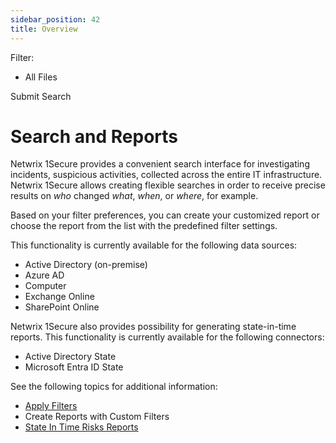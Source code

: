 ```yaml
---
sidebar_position: 42
title: Overview
---
```


Filter: 

* All Files

Submit Search

# Search and Reports

Netwrix 1Secure provides a convenient search interface for investigating incidents, suspicious activities, collected across the entire IT infrastructure. Netwrix 1Secure allows creating flexible searches in order to receive precise results on *who* changed *what*, *when*, or *where*, for example.

Based on your filter preferences, you can create your customized report or choose the report from the list with the predefined filter settings.

This functionality is currently available for the following data sources:

* Active Directory (on-premise)
* Azure AD
* Computer
* Exchange Online
* SharePoint Online

Netwrix 1Secure also provides possibility for generating state-in-time reports. This functionality is currently available for the following connectors:

* Active Directory State
* Microsoft Entra ID State

See the following topics for additional information:

* [Apply Filters](ApplyFilters "Apply Filters")
* Create Reports with Custom Filters
* [State In Time Risks Reports](StateInTime "State In Time Risks Reports")